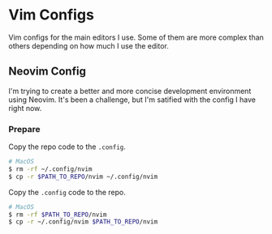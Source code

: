 # Vim Configs

Vim configs for the main editors I use. Some of them are more complex than others depending on how much I use the editor.

## Neovim Config

I'm trying to create a better and more concise development environment using Neovim. It's been a challenge, but I'm satified with the config I have right now.

### Prepare

Copy the repo code to the `.config`.

```bash
# MacOS
$ rm -rf ~/.config/nvim
$ cp -r $PATH_TO_REPO/nvim ~/.config/nvim
```

Copy the `.config` code to the repo.

```bash
# MacOS
$ rm -rf $PATH_TO_REPO/nvim
$ cp -r ~/.config/nvim $PATH_TO_REPO/nvim
```
